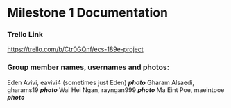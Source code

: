 
# Milestone 1 Documentation

### Trello Link
https://trello.com/b/Ctr0GQnf/ecs-189e-project

### Group member names, usernames and photos:
Eden Avivi, eavivi4 (sometimes just Eden)
***photo***
Gharam Alsaedi, gharams19
***photo***
Wai Hei Ngan, rayngan999 
***photo***
Ma Eint Poe, maeintpoe
***photo***
